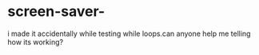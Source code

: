 # screen-saver-
i made it accidentally while testing while loops.can anyone help me telling how its working?
